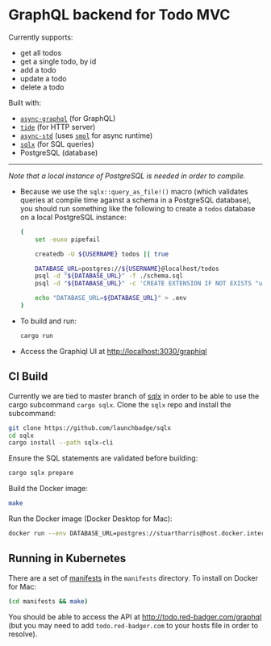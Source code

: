 # GraphQL backend for Todo MVC

Currently supports:

- get all todos
- get a single todo, by id
- add a todo
- update a todo
- delete a todo

Built with:

- [`async-graphql`](https://github.com/async-graphql/async-graphql) (for GraphQL)
- [`tide`](https://github.com/http-rs/tide) (for HTTP server)
- [`async-std`](https://docs.rs/async-std/1.6.2/async_std/) (uses [`smol`](https://github.com/stjepang/smol) for async runtime)
- [`sqlx`](https://github.com/launchbadge/sqlx) (for SQL queries)
- PostgreSQL (database)

---

_Note that a local instance of PostgreSQL is needed in order to compile._

- Because we use the `sqlx::query_as_file!()` macro (which validates queries at compile time against a schema in a PostgreSQL database), you should run something like the following to create a `todos` database on a local PostgreSQL instance:

  ```sh
  (
      set -euxo pipefail

      createdb -U ${USERNAME} todos || true

      DATABASE_URL=postgres://${USERNAME}@localhost/todos
      psql -d "${DATABASE_URL}" -f ./schema.sql
      psql -d "${DATABASE_URL}" -c 'CREATE EXTENSION IF NOT EXISTS "uuid-ossp";'

      echo "DATABASE_URL=${DATABASE_URL}" > .env
  )
  ```

- To build and run:

  ```sh
  cargo run
  ```

- Access the Graphiql UI at [http://localhost:3030/graphiql](http://localhost:3030/graphiql)

## CI Build

Currently we are tied to master branch of [sqlx](https://github.com/launchbadge/sqlx) in order to be able to use the cargo subcommand `cargo sqlx`. Clone the `sqlx` repo and install the subcommand:

```sh
git clone https://github.com/launchbadge/sqlx
cd sqlx
cargo install --path sqlx-cli
```

Ensure the SQL statements are validated before building:

```sh
cargo sqlx prepare
```

Build the Docker image:

```sh
make
```

Run the Docker image (Docker Desktop for Mac):

```sh
docker run --env DATABASE_URL=postgres://stuartharris@host.docker.internal/todos -it -p3030:3030 todomvc_api
```

## Running in Kubernetes

There are a set of [manifests](./manifests) in the `manifests` directory. To install on Docker for Mac:

```sh
(cd manifests && make)
```

You should be able to access the API at http://todo.red-badger.com/graphql (but you may need to add `todo.red-badger.com` to your hosts file in order to resolve).
